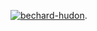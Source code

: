 [![bechard-hudon](http://img.youtube.com/vi/https://www.youtube.com/shorts/fpgVIbUfRc4/0.jpg)](http://www.youtube.com/watch?v=fpgVIbUfRc4).
